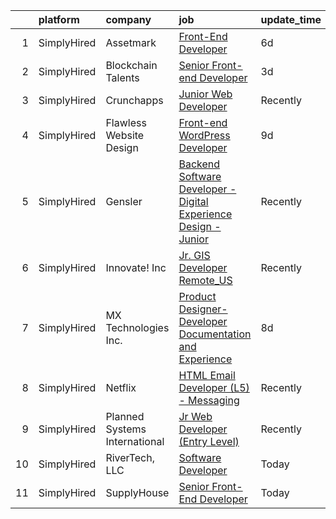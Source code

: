 

|    | platform    | company                       | job                                                                                                                                                                          | update_time   | location        |
|---:|:------------|:------------------------------|:-----------------------------------------------------------------------------------------------------------------------------------------------------------------------------|:--------------|:----------------|
|  1 | SimplyHired | Assetmark                     | [Front-End Developer](https://www.simplyhired.com/job/dyFWz-Wohwi1srvPq-Xs1gEKeRyRRU21K4hOgF4hyTAeGU7D-vHtVA?q=design+developer)                                             | 6d            | Austin, TX      |
|  2 | SimplyHired | Blockchain Talents            | [Senior Front-end Developer](https://www.simplyhired.com/job/gLGzXLvH2-ZVhOySutKEuy3YCAVr4_x7HbbN_cP991-fzMwK3mwANg?q=design+developer)                                      | 3d            | Remote          |
|  3 | SimplyHired | Crunchapps                    | [Junior Web Developer](https://www.simplyhired.com/job/WCG3OHgVbBDAUjwPBcN_6NksBp6TgvlNJA5BKtraUn2U_yHM1Ue0Xg?q=design+developer)                                            | Recently      | New York, NY    |
|  4 | SimplyHired | Flawless Website Design       | [Front-end WordPress Developer](https://www.simplyhired.com/job/a0YZ3SfsdkJADhNYbUG3buP1EG896kKMt6vKNwQ3CUjcLCGFi2ckIw?q=design+developer)                                   | 9d            | Remote          |
|  5 | SimplyHired | Gensler                       | [Backend Software Developer - Digital Experience Design - Junior](https://www.simplyhired.com/job/p9QnhAiNHUq08rTao3bwxJF9bfwydRl_6OYB9dhfOMsrPdm3JNGP9g?q=design+developer) | Recently      | Austin, TX      |
|  6 | SimplyHired | Innovate! Inc                 | [Jr. GIS Developer Remote_US](https://www.simplyhired.com/job/bKLgcikki2gxu91mHAg_h9e2w0vE4E1onMNwWx8w6OASYhkaUMqnfg?q=design+developer)                                     | Recently      | Remote          |
|  7 | SimplyHired | MX Technologies Inc.          | [Product Designer- Developer Documentation and Experience](https://www.simplyhired.com/job/WVvCkPvSpee0Rw6IfDIAJjuGrXuT_Lp44ocup8rX74BmGLSbs-DWkw?q=design+developer)        | 8d            | Lehi, UT        |
|  8 | SimplyHired | Netflix                       | [HTML Email Developer (L5) - Messaging](https://www.simplyhired.com/job/1bXVxt5BiO0MD0IViaSIetDkT_fhFoZwnqAbC8nd3-MrVMl4GV84Zg?q=design+developer)                           | Recently      | Remote          |
|  9 | SimplyHired | Planned Systems International | [Jr Web Developer (Entry Level)](https://www.simplyhired.com/job/ebg1yabfkyiWM80EY_xgngF5GKdMDmuED84-hYpxkiQkJNcZej3_gA?q=design+developer)                                  | Recently      | Washington, DC  |
| 10 | SimplyHired | RiverTech, LLC                | [Software Developer](https://www.simplyhired.com/job/TjkYEmhqDlvvoGAnS9qtuNK78Q1nmYDAKXRTs08EYanWeGFPWocxMA?q=design+developer)                                              | Today         | San Antonio, TX |
| 11 | SimplyHired | SupplyHouse                   | [Senior Front-End Developer](https://www.simplyhired.com/job/ua7VUKxqyRY4B6eAgDeJ4CR4Eyvt-pHTKddOisP39VAqmug1axLybw?q=design+developer)                                      | Today         | Remote          |